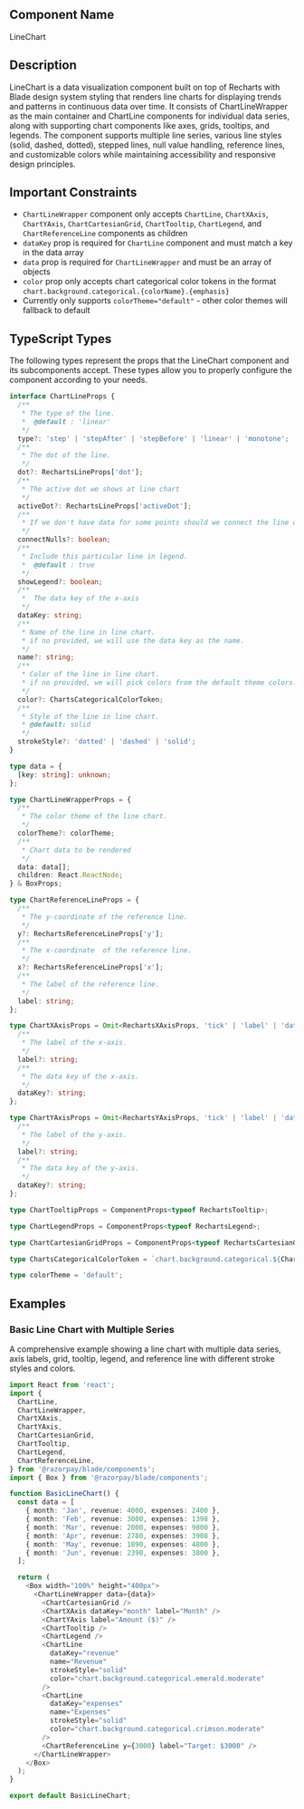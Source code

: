 ## Component Name

LineChart

## Description

LineChart is a data visualization component built on top of Recharts with Blade design system styling that renders line charts for displaying trends and patterns in continuous data over time. It consists of ChartLineWrapper as the main container and ChartLine components for individual data series, along with supporting chart components like axes, grids, tooltips, and legends. The component supports multiple line series, various line styles (solid, dashed, dotted), stepped lines, null value handling, reference lines, and customizable colors while maintaining accessibility and responsive design principles.

## Important Constraints

- `ChartLineWrapper` component only accepts `ChartLine`, `ChartXAxis`, `ChartYAxis`, `ChartCartesianGrid`, `ChartTooltip`, `ChartLegend`, and `ChartReferenceLine` components as children
- `dataKey` prop is required for `ChartLine` component and must match a key in the data array
- `data` prop is required for `ChartLineWrapper` and must be an array of objects
- `color` prop only accepts chart categorical color tokens in the format `chart.background.categorical.{colorName}.{emphasis}`
- Currently only supports `colorTheme="default"` - other color themes will fallback to default

## TypeScript Types

The following types represent the props that the LineChart component and its subcomponents accept. These types allow you to properly configure the component according to your needs.

```typescript
interface ChartLineProps {
  /**
   * The type of the line.
   *  @default : 'linear'
   */
  type?: 'step' | 'stepAfter' | 'stepBefore' | 'linear' | 'monotone';
  /**
   * The dot of the line.
   */
  dot?: RechartsLineProps['dot'];
  /**
   * The active dot we shows at line chart
   */
  activeDot?: RechartsLineProps['activeDot'];
  /**
   * If we don't have data for some points should we connect the line or should skip it.
   */
  connectNulls?: boolean;
  /**
   * Include this particular line in legend.
   *  @default : true
   */
  showLegend?: boolean;
  /**
   *  The data key of the x-axis
   */
  dataKey: string;
  /**
   * Name of the line in line chart.
   * if no provided, we will use the data key as the name.
   */
  name?: string;
  /**
   * Color of the line in line chart.
   * if no provided, we will pick colors from the default theme colors.
   */
  color?: ChartsCategoricalColorToken;
  /**
   * Style of the line in line chart.
   * @default: solid
   */
  strokeStyle?: 'dotted' | 'dashed' | 'solid';
}

type data = {
  [key: string]: unknown;
};

type ChartLineWrapperProps = {
  /**
   * The color theme of the line chart.
   */
  colorTheme?: colorTheme;
  /**
   * Chart data to be rendered
   */
  data: data[];
  children: React.ReactNode;
} & BoxProps;

type ChartReferenceLineProps = {
  /**
   * The y-coordinate of the reference line.
   */
  y?: RechartsReferenceLineProps['y'];
  /**
   * The x-coordinate  of the reference line.
   */
  x?: RechartsReferenceLineProps['x'];
  /**
   * The label of the reference line.
   */
  label: string;
};

type ChartXAxisProps = Omit<RechartsXAxisProps, 'tick' | 'label' | 'dataKey' | 'stroke'> & {
  /**
   * The label of the x-axis.
   */
  label?: string;
  /**
   * The data key of the x-axis.
   */
  dataKey?: string;
};

type ChartYAxisProps = Omit<RechartsYAxisProps, 'tick' | 'label' | 'dataKey' | 'stroke'> & {
  /**
   * The label of the y-axis.
   */
  label?: string;
  /**
   * The data key of the y-axis.
   */
  dataKey?: string;
};

type ChartTooltipProps = ComponentProps<typeof RechartsTooltip>;

type ChartLegendProps = ComponentProps<typeof RechartsLegend>;

type ChartCartesianGridProps = ComponentProps<typeof RechartsCartesianGrid>;

type ChartsCategoricalColorToken = `chart.background.categorical.${ChartColorCategories}.${keyof ChartCategoricalEmphasis}`;

type colorTheme = 'default';
```

## Examples

### Basic Line Chart with Multiple Series

A comprehensive example showing a line chart with multiple data series, axis labels, grid, tooltip, legend, and reference line with different stroke styles and colors.

```typescript
import React from 'react';
import {
  ChartLine,
  ChartLineWrapper,
  ChartXAxis,
  ChartYAxis,
  ChartCartesianGrid,
  ChartTooltip,
  ChartLegend,
  ChartReferenceLine,
} from '@razorpay/blade/components';
import { Box } from '@razorpay/blade/components';

function BasicLineChart() {
  const data = [
    { month: 'Jan', revenue: 4000, expenses: 2400 },
    { month: 'Feb', revenue: 3000, expenses: 1398 },
    { month: 'Mar', revenue: 2000, expenses: 9800 },
    { month: 'Apr', revenue: 2780, expenses: 3908 },
    { month: 'May', revenue: 1890, expenses: 4800 },
    { month: 'Jun', revenue: 2390, expenses: 3800 },
  ];

  return (
    <Box width="100%" height="400px">
      <ChartLineWrapper data={data}>
        <ChartCartesianGrid />
        <ChartXAxis dataKey="month" label="Month" />
        <ChartYAxis label="Amount ($)" />
        <ChartTooltip />
        <ChartLegend />
        <ChartLine
          dataKey="revenue"
          name="Revenue"
          strokeStyle="solid"
          color="chart.background.categorical.emerald.moderate"
        />
        <ChartLine
          dataKey="expenses"
          name="Expenses"
          strokeStyle="solid"
          color="chart.background.categorical.crimson.moderate"
        />
        <ChartReferenceLine y={3000} label="Target: $3000" />
      </ChartLineWrapper>
    </Box>
  );
}

export default BasicLineChart;
```